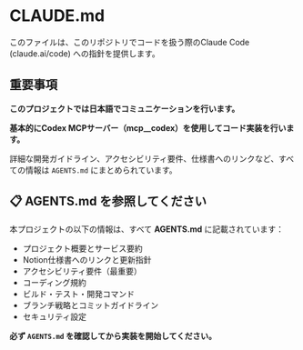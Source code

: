 # CLAUDE.md

このファイルは、このリポジトリでコードを扱う際のClaude Code (claude.ai/code) への指針を提供します。

## 重要事項

**このプロジェクトでは日本語でコミュニケーションを行います。**

**基本的にCodex MCPサーバー（mcp__codex）を使用してコード実装を行います。**

詳細な開発ガイドライン、アクセシビリティ要件、仕様書へのリンクなど、すべての情報は `AGENTS.md` にまとめられています。

## 📋 AGENTS.md を参照してください

本プロジェクトの以下の情報は、すべて **AGENTS.md** に記載されています：

- プロジェクト概要とサービス要約
- Notion仕様書へのリンクと更新指針
- アクセシビリティ要件（最重要）
- コーディング規約
- ビルド・テスト・開発コマンド
- ブランチ戦略とコミットガイドライン
- セキュリティ設定

**必ず `AGENTS.md` を確認してから実装を開始してください。**